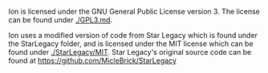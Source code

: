 Ion is licensed under the GNU General Public License version 3. The license can be found under [./GPL3.md](GPL3.md).

Ion uses a modified version of code from Star Legacy which is found under the StarLegacy folder, and is licensed under the MIT license which can be found under [./StarLegacy/MIT](StarLegacy/MIT).
Star Legacy's original source code can be found at https://github.com/MicleBrick/StarLegacy
